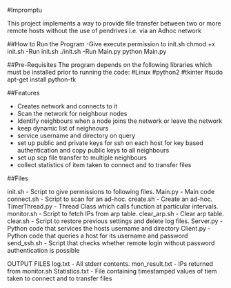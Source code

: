 #Impromptu

This project implements a way to provide file transfer between two or more remote hosts without the use of pendrives i.e. via an Adhoc network

##How to Run the Program
-Give execute permission to init.sh
	chmod +x init.sh
-Run init.sh
	./init.sh
-Run Main.py
	python Main.py <ssid>

##Pre-Requisites
The program depends on the following libraries which must be installed prior to running the code:
#Linux
#python2
#tkinter
	#sudo apt-get install python-tk

##Features

- Creates network and connects to it
- Scan the network for neighbour nodes
- Identify neighbours when a node joins the network or leave the network
- keep dynamic list of neighnours
- service username and directory on query
- set up public and private keys for ssh on each host for key based authentication and copy public keys to all neighbours
- set up scp file transfer to multiple neighbours
- collect statistics of item taken to connect and to transfer files

##Files

init.sh			- Script to give permissions to following files.
Main.py 		- Main code
connect.sh 		- Script to scan for an ad-hoc.
create.sh		- Create an ad-hoc.
TimerThread.py  	- Thread Class which calls function at particular intervals.
monitor.sh		- Script to fetch IPs from arp table.
clear_arp.sh		- Clear arp table.
clear.sh		- Script to restore previous settings and delete log files.
Server.py 		- Python code that services the hosts username and directory
Client.py 		- Python code that queries a host for its username and password
send_ssh.sh 		- Script that checks whether remote login without password authentication is possible

OUTPUT FILES
log.txt 		- All stderr contents.
mon_result.txt		- IPs returned from monitor.sh
Statistics.txt		- File containing timestamped values of tiem taken to connect and to transfer files

	
	
